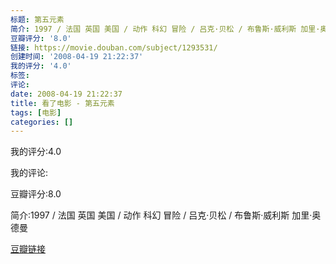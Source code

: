 ```yaml
---
标题: 第五元素
简介: 1997 / 法国 英国 美国 / 动作 科幻 冒险 / 吕克·贝松 / 布鲁斯·威利斯 加里·奥德曼
豆瓣评分: '8.0'
链接: https://movie.douban.com/subject/1293531/
创建时间: '2008-04-19 21:22:37'
我的评分: '4.0'
标签:
评论:
date: 2008-04-19 21:22:37
title: 看了电影 - 第五元素
tags: [电影]
categories: []
---
```


我的评分:4.0

我的评论:

豆瓣评分:8.0

简介:1997 / 法国 英国 美国 / 动作 科幻 冒险 / 吕克·贝松 / 布鲁斯·威利斯 加里·奥德曼

[豆瓣链接](https://movie.douban.com/subject/1293531/)

